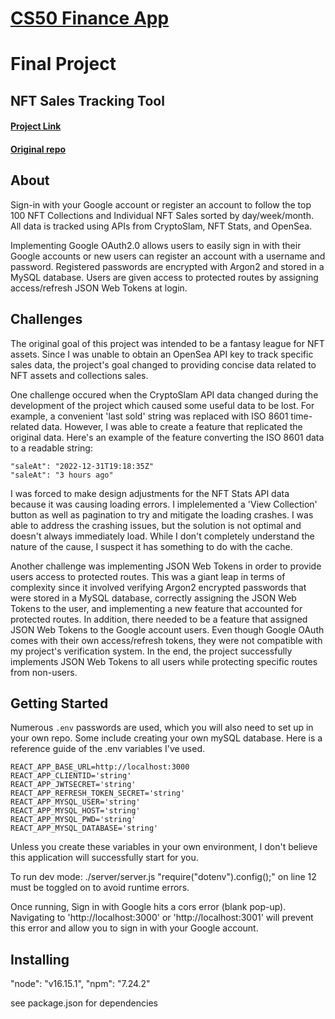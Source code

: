 # [CS50 Finance App](https://stockpapertrader.fly.dev/)

# Final Project
## NFT Sales Tracking Tool
#### [Project Link](https://nftleague2.herokuapp.com/)
#### [Original repo](https://github.com/blakeahalt/nftleague2)


## About
Sign-in with your Google account or register an account to follow the top 100 NFT Collections and Individual NFT Sales sorted by day/week/month. All data is tracked using APIs from CryptoSlam, NFT Stats, and OpenSea.

Implementing Google OAuth2.0 allows users to easily sign in with their Google accounts or new users can register an account with a username and password. Registered passwords are encrypted with Argon2 and stored in a MySQL database. Users are given access to protected routes by assigning access/refresh JSON Web Tokens at login.

## Challenges
The original goal of this project was intended to be a fantasy league for NFT assets. Since I was unable to obtain an OpenSea API key to track specific sales data, the project's goal changed to providing concise data related to NFT assets and collections sales.

One challenge occured when the CryptoSlam API data changed during the development of the project which caused some useful data to be lost. For example, a convenient 'last sold' string was replaced with ISO 8601 time-related data.  However, I was able to create a feature that replicated the original data. Here's an example of the feature converting the ISO 8601 data to a readable string:
```
"saleAt": "2022-12-31T19:18:35Z"
"saleAt": "3 hours ago"
```

I was forced to make design adjustments for the NFT Stats API data because it was causing loading errors. I implelemented a 'View Collection' button as well as pagination to try and mitigate the loading crashes. I was able to address the crashing issues, but the solution is not optimal and doesn't always immediately load. While I don't completely understand the nature of the cause, I suspect it has something to do with the cache.

Another challenge was implementing JSON Web Tokens in order to provide users access to protected routes. This was a giant leap in terms of complexity since it involved verifying Argon2 encrypted passwords that were stored in a MySQL database, correctly assigning the JSON Web Tokens to the user, and implementing a new feature that accounted for protected routes. In addition, there needed to be a feature that assigned JSON Web Tokens to the Google account users. Even though Google OAuth comes with their own access/refresh tokens, they were not compatible with my project's verification system. In the end, the project successfully implements JSON Web Tokens to all users while protecting specific routes from non-users.

## Getting Started
Numerous `.env` passwords are used, which you will also need to set up in your own repo. Some include creating your own mySQL database. Here is a reference guide of the .env variables I've used.
```
REACT_APP_BASE_URL=http://localhost:3000
REACT_APP_CLIENTID='string'
REACT_APP_JWTSECRET='string'
REACT_APP_REFRESH_TOKEN_SECRET='string'
REACT_APP_MYSQL_USER='string'
REACT_APP_MYSQL_HOST='string'
REACT_APP_MYSQL_PWD='string'
REACT_APP_MYSQL_DATABASE='string'
```

Unless you create these variables in your own environment, I don't believe this application will successfully start for you.

To run dev mode: ./server/server.js "require("dotenv").config();" on line 12 must be toggled on to avoid runtime errors.

Once running, Sign in with Google hits a cors error (blank pop-up). Navigating to 'http://localhost:3000' or 'http://localhost:3001'  will prevent this error and allow you to sign in with your Google account.

## Installing
"node": "v16.15.1",
"npm": "7.24.2"

see package.json for dependencies
